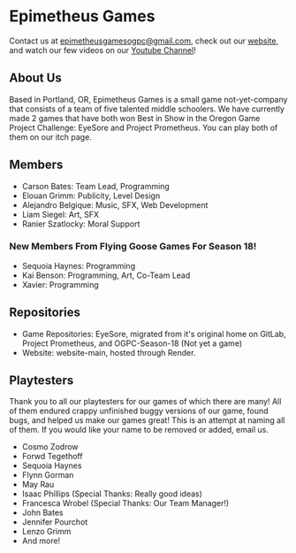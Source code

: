 # Epimetheus Games

Contact us at [epimetheusgamesogpc@gmail.com](mailto:epimetheusgamesogpc@gmail.com), check out our [website](https://epimetheus.games), and watch our few videos on our [Youtube Channel](https://www.youtube.com/@epimetheusgamesogpc)!

## About Us

Based in Portland, OR, Epimetheus Games is a small game not-yet-company that consists of a team of five talented middle schoolers. We have currently made 2 games that have both won Best in Show in the Oregon Game Project Challenge: EyeSore and Project Prometheus. You can play both of them on our itch page.

## Members

- Carson Bates: Team Lead, Programming
- Elouan Grimm: Publicity, Level Design
- Alejandro Belgique: Music, SFX, Web Development
- Liam Siegel: Art, SFX
- Ranier Szatlocky: Moral Support

### New Members From Flying Goose Games For Season 18!

- Sequoia Haynes: Programming
- Kai Benson: Programming, Art, Co-Team Lead
- Xavier: Programming

## Repositories

- Game Repositories: EyeSore, migrated from it's original home on GitLab, Project Prometheus, and OGPC-Season-18 (Not yet a game)
- Website: website-main, hosted through Render.

## Playtesters

Thank you to all our playtesters for our games of which there are many! All of them endured crappy unfinished buggy versions of our game, found bugs, and helped us make our games great! This is an attempt at naming all of them. If you would like your name to be removed or added, email us.

- Cosmo Zodrow
- Forwd Tegethoff
- Sequoia Haynes
- Flynn Gorman
- May Rau
- Isaac Phillips (Special Thanks: Really good ideas)
- Francesca Wrobel (Special Thanks: Our Team Manager!)
- John Bates
- Jennifer Pourchot
- Lenzo Grimm
- And more!
